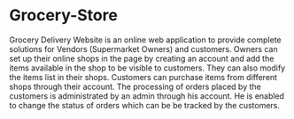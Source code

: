 # Grocery-Store

Grocery Delivery Website is an online web application to provide complete solutions for Vendors (Supermarket Owners) and customers. Owners can set up their online shops in the page by creating an account and add the items available in the shop to be visible to customers. They can also modify the items list in their shops. Customers can purchase items from different shops through their account. The processing of orders placed by the customers is administrated by an admin through his account. He is enabled to change the status of orders which can be be tracked by the customers.
